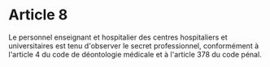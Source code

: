 # Article 8

Le personnel enseignant et hospitalier des centres hospitaliers et universitaires est tenu d'observer le secret professionnel, conformément à l'article 4 du code de déontologie médicale et à l'article 378 du code pénal.
